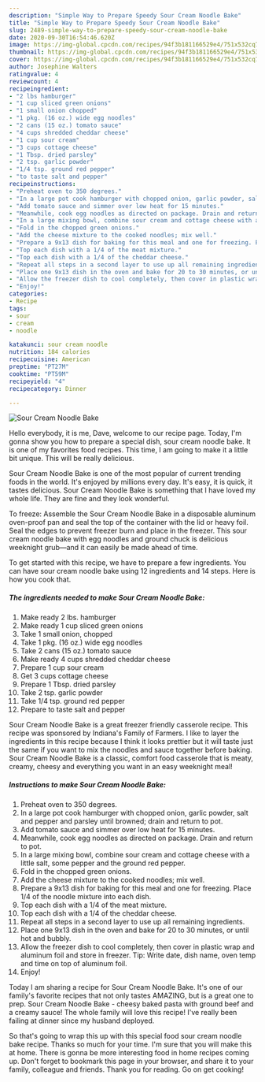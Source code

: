```yaml
---
description: "Simple Way to Prepare Speedy Sour Cream Noodle Bake"
title: "Simple Way to Prepare Speedy Sour Cream Noodle Bake"
slug: 2489-simple-way-to-prepare-speedy-sour-cream-noodle-bake
date: 2020-09-30T16:54:46.620Z
image: https://img-global.cpcdn.com/recipes/94f3b181166529e4/751x532cq70/sour-cream-noodle-bake-recipe-main-photo.jpg
thumbnail: https://img-global.cpcdn.com/recipes/94f3b181166529e4/751x532cq70/sour-cream-noodle-bake-recipe-main-photo.jpg
cover: https://img-global.cpcdn.com/recipes/94f3b181166529e4/751x532cq70/sour-cream-noodle-bake-recipe-main-photo.jpg
author: Josephine Walters
ratingvalue: 4
reviewcount: 4
recipeingredient:
- "2 lbs hamburger"
- "1 cup sliced green onions"
- "1 small onion chopped"
- "1 pkg. (16 oz.) wide egg noodles"
- "2 cans (15 oz.) tomato sauce"
- "4 cups shredded cheddar cheese"
- "1 cup sour cream"
- "3 cups cottage cheese"
- "1 Tbsp. dried parsley"
- "2 tsp. garlic powder"
- "1/4 tsp. ground red pepper"
- "to taste salt and pepper"
recipeinstructions:
- "Preheat oven to 350 degrees."
- "In a large pot cook hamburger with chopped onion, garlic powder, salt and pepper and parsley until browned; drain and return to pot."
- "Add tomato sauce and simmer over low heat for 15 minutes."
- "Meanwhile, cook egg noodles as directed on package. Drain and return to pot."
- "In a large mixing bowl, combine sour cream and cottage cheese with a little salt, some pepper and the ground red pepper."
- "Fold in the chopped green onions."
- "Add the cheese mixture to the cooked noodles; mix well."
- "Prepare a 9x13 dish for baking for this meal and one for freezing. Place 1/4 of the noodle mixture into each dish."
- "Top each dish with a 1/4 of the meat mixture."
- "Top each dish with a 1/4 of the cheddar cheese."
- "Repeat all steps in a second layer to use up all remaining ingredients."
- "Place one 9x13 dish in the oven and bake for 20 to 30 minutes, or until hot and bubbly."
- "Allow the freezer dish to cool completely, then cover in plastic wrap and aluminum foil and store in freezer. Tip: Write date, dish name, oven temp and time on top of aluminum foil."
- "Enjoy!"
categories:
- Recipe
tags:
- sour
- cream
- noodle

katakunci: sour cream noodle 
nutrition: 184 calories
recipecuisine: American
preptime: "PT27M"
cooktime: "PT59M"
recipeyield: "4"
recipecategory: Dinner

---
```



![Sour Cream Noodle Bake](https://img-global.cpcdn.com/recipes/94f3b181166529e4/751x532cq70/sour-cream-noodle-bake-recipe-main-photo.jpg)

Hello everybody, it is me, Dave, welcome to our recipe page. Today, I'm gonna show you how to prepare a special dish, sour cream noodle bake. It is one of my favorites food recipes. This time, I am going to make it a little bit unique. This will be really delicious.

Sour Cream Noodle Bake is one of the most popular of current trending foods in the world. It's enjoyed by millions every day. It's easy, it is quick, it tastes delicious. Sour Cream Noodle Bake is something that I have loved my whole life. They are fine and they look wonderful.

To freeze: Assemble the Sour Cream Noodle Bake in a disposable aluminum oven-proof pan and seal the top of the container with the lid or heavy foil. Seal the edges to prevent freezer burn and place in the freezer. This sour cream noodle bake with egg noodles and ground chuck is delicious weeknight grub—and it can easily be made ahead of time.


To get started with this recipe, we have to prepare a few ingredients. You can have sour cream noodle bake using 12 ingredients and 14 steps. Here is how you cook that.

<!--inarticleads1-->

##### The ingredients needed to make Sour Cream Noodle Bake:

1. Make ready 2 lbs. hamburger
1. Make ready 1 cup sliced green onions
1. Take 1 small onion, chopped
1. Take 1 pkg. (16 oz.) wide egg noodles
1. Take 2 cans (15 oz.) tomato sauce
1. Make ready 4 cups shredded cheddar cheese
1. Prepare 1 cup sour cream
1. Get 3 cups cottage cheese
1. Prepare 1 Tbsp. dried parsley
1. Take 2 tsp. garlic powder
1. Take 1/4 tsp. ground red pepper
1. Prepare to taste salt and pepper


Sour Cream Noodle Bake is a great freezer friendly casserole recipe. This recipe was sponsored by Indiana&#39;s Family of Farmers. I like to layer the ingredients in this recipe because I think it looks prettier but it will taste just the same if you want to mix the noodles and sauce together before baking. Sour Cream Noodle Bake is a classic, comfort food casserole that is meaty, creamy, cheesy and everything you want in an easy weeknight meal! 

<!--inarticleads2-->

##### Instructions to make Sour Cream Noodle Bake:

1. Preheat oven to 350 degrees.
1. In a large pot cook hamburger with chopped onion, garlic powder, salt and pepper and parsley until browned; drain and return to pot.
1. Add tomato sauce and simmer over low heat for 15 minutes.
1. Meanwhile, cook egg noodles as directed on package. Drain and return to pot.
1. In a large mixing bowl, combine sour cream and cottage cheese with a little salt, some pepper and the ground red pepper.
1. Fold in the chopped green onions.
1. Add the cheese mixture to the cooked noodles; mix well.
1. Prepare a 9x13 dish for baking for this meal and one for freezing. Place 1/4 of the noodle mixture into each dish.
1. Top each dish with a 1/4 of the meat mixture.
1. Top each dish with a 1/4 of the cheddar cheese.
1. Repeat all steps in a second layer to use up all remaining ingredients.
1. Place one 9x13 dish in the oven and bake for 20 to 30 minutes, or until hot and bubbly.
1. Allow the freezer dish to cool completely, then cover in plastic wrap and aluminum foil and store in freezer. Tip: Write date, dish name, oven temp and time on top of aluminum foil.
1. Enjoy!


Today I am sharing a recipe for Sour Cream Noodle Bake. It&#39;s one of our family&#39;s favorite recipes that not only tastes AMAZING, but is a great one to prep. Sour Cream Noodle Bake - cheesy baked pasta with ground beef and a creamy sauce! The whole family will love this recipe! I&#39;ve really been failing at dinner since my husband deployed. 

So that's going to wrap this up with this special food sour cream noodle bake recipe. Thanks so much for your time. I'm sure that you will make this at home. There is gonna be more interesting food in home recipes coming up. Don't forget to bookmark this page in your browser, and share it to your family, colleague and friends. Thank you for reading. Go on get cooking!
